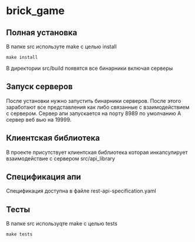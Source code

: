# brick_game

## Полная установка
В папке src используте make c целью install
```
make install
```

В директории src/build появятся все бинарники включая серверы

## Запуск серверов
После установки нужно запустить бинарники серверов. После этого заработают все представления как либо связанные с взаимодействием с сервером.
Сервер апи запускается на порту 8989 по умолчанию
А сервер веб вью на 19999.

## Клиентская библиотека
В проекте присутствует клиентская библиотека которая инкапсулирует взаимодействие с сервером src/api_library

## Спецификация апи
Спецификация доступна в файле rest-api-specification.yaml

## Тесты
В папке src используqте make c целью tests
```
make tests
```

